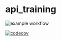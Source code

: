 # api_training

![example workflow](https://github.com/Lyphaa/api_training/actions/workflows/build.yml/badge.svg)

[![codecov](https://codecov.io/gh/Lyphaa/api_training/branch/main/graph/badge.svg?token=UCOJFAH55L)](https://codecov.io/gh/Lyphaa/api_training)

